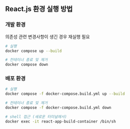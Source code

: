 ## React.js 환경 실행 방법

### 개발 환경

의존성 관련 변경사항이 생긴 경우 재실행 필요

```bash
# 실행
docker compose up --build

# 컨테이너 종료 및 제거
docker compose down
```

### 배포 환경

```bash
# 실행
docker compose -f docker-compose.build.yml up --build

# 컨테이너 종료 및 제거
docker compose -f docker-compose.build.yml down

# shell 접근 (새로운 터미널에서)
docker exec -it react-app-build-container /bin/sh
```
